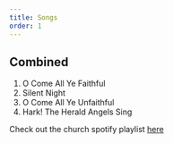 ```yaml
---
title: Songs
order: 1
---
```


## Combined
1. O Come All Ye Faithful
2. Silent Night
3. O Come All Ye Unfaithful
4. Hark! The Herald Angels Sing

Check out the church spotify playlist [here](https://open.spotify.com/playlist/3gh0ZKXkJBDbNEnZqJJDXj?si=0908aa3f87544643)
